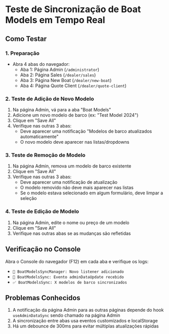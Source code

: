 # Teste de Sincronização de Boat Models em Tempo Real

## Como Testar

### 1. Preparação
- Abra 4 abas do navegador:
  - Aba 1: Página Admin (`/administrator`)
  - Aba 2: Página Sales (`/dealer/sales`)
  - Aba 3: Página New Boat (`/dealer/new-boat`)
  - Aba 4: Página Quote Client (`/dealer/quote-client`)

### 2. Teste de Adição de Novo Modelo

1. Na página Admin, vá para a aba "Boat Models"
2. Adicione um novo modelo de barco (ex: "Test Model 2024")
3. Clique em "Save All"
4. Verifique nas outras 3 abas:
   - Deve aparecer uma notificação "Modelos de barco atualizados automaticamente"
   - O novo modelo deve aparecer nas listas/dropdowns

### 3. Teste de Remoção de Modelo

1. Na página Admin, remova um modelo de barco existente
2. Clique em "Save All"
3. Verifique nas outras 3 abas:
   - Deve aparecer uma notificação de atualização
   - O modelo removido não deve mais aparecer nas listas
   - Se o modelo estava selecionado em algum formulário, deve limpar a seleção

### 4. Teste de Edição de Modelo

1. Na página Admin, edite o nome ou preço de um modelo
2. Clique em "Save All"
3. Verifique nas outras abas se as mudanças são refletidas

## Verificação no Console

Abra o Console do navegador (F12) em cada aba e verifique os logs:

- `🚢 BoatModelsSyncManager: Novo listener adicionado`
- `🚢 BoatModelsSync: Evento adminDataUpdate recebido`
- `✅ BoatModelsSync: X modelos de barco sincronizados`

## Problemas Conhecidos

1. A notificação da página Admin para as outras páginas depende do hook `useAdminDataSync` sendo chamado na página Admin
2. A sincronização entre abas usa eventos customizados e localStorage
3. Há um debounce de 300ms para evitar múltiplas atualizações rápidas